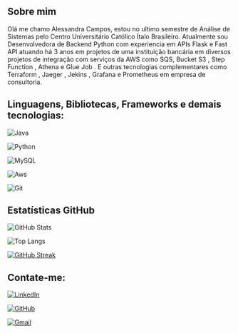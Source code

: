 
## Sobre mim

Olá me chamo Alessandra Campos, estou no ultimo semestre de Análise de Sistemas pelo Centro Universitário Católico Ítalo Brasileiro. Atualmente sou Desenvolvedora de Backend Python com experiencia em APIs Flask e Fast API atuando há 3 anos em projetos de uma instituição bancária em diversos projetos de integração com serviços da AWS como SQS, Bucket S3 , Step Function , Athena e Glue Job . E outras tecnologias complementares como Terraform , Jaeger , Jekins , Grafana e Prometheus em empresa de consultoria.


## Linguagens, Bibliotecas, Frameworks e demais tecnologias:

![Java](https://img.shields.io/badge/java-%23ED8B00.svg?style=for-the-badge&logo=openjdk&logoColor=white)

![Python](https://img.shields.io/badge/python-3670A0?style=for-the-badge&logo=python&logoColor=ffdd54)

![MySQL](https://img.shields.io/badge/MySQL-00000F?style=for-the-badge&logo=mysql&logoColor=white)

![Aws](https://img.shields.io/badge/AWS-000?style=for-the-badge&logo=aws&logoColor=#f5c542)

![Git](https://img.shields.io/badge/GIT-E44C30?style=for-the-badge&logo=git&logoColor=white)

## Estatísticas  GitHub

![GitHub Stats](https://github-readme-stats.vercel.app/api?username=AlessandraCampos&theme=transparent&bg_color=000&border_color=30A3DC&show_icons=true&icon_color=30A3DC&title_color=E94D5F&text_color=FFF)

![Top Langs](https://github-readme-stats-git-masterrstaa-rickstaa.vercel.app/api/top-langs/?username=AlessandraCampos&bg_color=000&border_color=30A3DC&title_color=E94D5F&text_color=FFF)

[![GitHub Streak](https://streak-stats.demolab.com/?user=AlessandraCampos&theme=bear&background=000&border=30A3DC&dates=FFF)](https://git.io/streak-stats)


## Contate-me:

[![LinkedIn](https://img.shields.io/badge/LinkedIn-0077B5?style=for-the-badge&logo=linkedin&logoColor=white)](https://www.linkedin.com/in/alessandra-campos-17604743/)

[![GitHub](https://img.shields.io/badge/GitHub-100000?style=for-the-badge&logo=github&logoColor=white)](https://github.com/AlessandraCampos)

[![Gmail](https://img.shields.io/badge/Gmail-333333?style=for-the-badge&logo=gmail&logoColor=red)](mailto:alessandra.campos1983@gmail.com)

